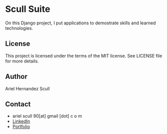 # Scull Suite

On this Django project, I put applications to demostrate skills and learned technologies.

## License

This project is licensed under the terms of the MIT license. See LICENSE file for more details.

## Author

Ariel Hernandez Scull

## Contact
- ariel scull 90[at] gmail [dot] c o m
- [LinkedIn](https://www.linkedin.com/in/ariel-scull-b4a598183)
- [Portfolio](https://scullsuite.com/)